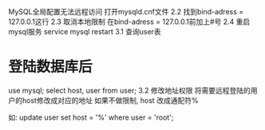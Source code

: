 MySQL全局配置无法远程访问
打开mysqld.cnf文件
2.2 找到bind-adress = 127.0.0.1这行
2.3 取消本地限制
在bind-adress = 127.0.0.1前加上#号
2.4 重启mysql服务
service mysql restart
3.1 查询user表
# 登陆数据库后
use mysql;
select host, user from user;
3.2 修改地址权限
将需要远程登陆的用户的host修改成对应的地址
如果不做限制, host 改成通配符%

如:
update user set host = '%' where user = 'root';


